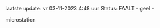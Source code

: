 laatste update: 
vr 03-11-2023  4:48   uur 
Status: FAALT - geel - 
<div class="service R">microstation</div>